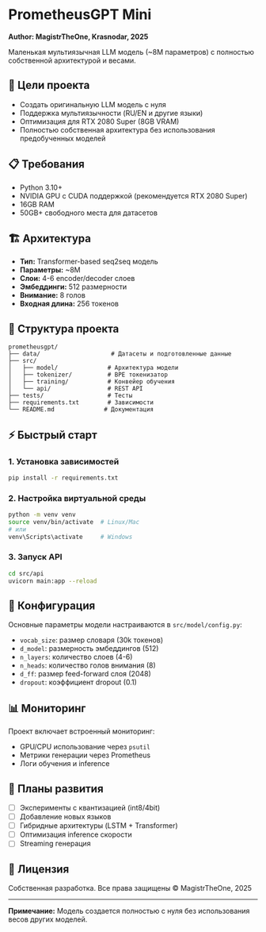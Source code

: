 # PrometheusGPT Mini

**Author: MagistrTheOne, Krasnodar, 2025**

Маленькая мультиязычная LLM модель (~8M параметров) с полностью собственной архитектурой и весами.

## 🚀 Цели проекта

- Создать оригинальную LLM модель с нуля
- Поддержка мультиязычности (RU/EN и другие языки)
- Оптимизация для RTX 2080 Super (8GB VRAM)
- Полностью собственная архитектура без использования предобученных моделей

## 📋 Требования

- Python 3.10+
- NVIDIA GPU с CUDA поддержкой (рекомендуется RTX 2080 Super)
- 16GB RAM
- 50GB+ свободного места для датасетов

## 🏗️ Архитектура

- **Тип:** Transformer-based seq2seq модель
- **Параметры:** ~8M
- **Слои:** 4-6 encoder/decoder слоев
- **Эмбеддинги:** 512 размерности
- **Внимание:** 8 голов
- **Входная длина:** 256 токенов

## 📁 Структура проекта

```
prometheusgpt/
├── data/                    # Датасеты и подготовленные данные
├── src/
│   ├── model/              # Архитектура модели
│   ├── tokenizer/          # BPE токенизатор
│   ├── training/           # Конвейер обучения
│   └── api/                # REST API
├── tests/                  # Тесты
├── requirements.txt        # Зависимости
└── README.md              # Документация
```

## ⚡ Быстрый старт

### 1. Установка зависимостей

```bash
pip install -r requirements.txt
```

### 2. Настройка виртуальной среды

```bash
python -m venv venv
source venv/bin/activate  # Linux/Mac
# или
venv\Scripts\activate     # Windows
```

### 3. Запуск API

```bash
cd src/api
uvicorn main:app --reload
```

## 🔧 Конфигурация

Основные параметры модели настраиваются в `src/model/config.py`:
- `vocab_size`: размер словаря (30k токенов)
- `d_model`: размерность эмбеддингов (512)
- `n_layers`: количество слоев (4-6)
- `n_heads`: количество голов внимания (8)
- `d_ff`: размер feed-forward слоя (2048)
- `dropout`: коэффициент dropout (0.1)

## 📊 Мониторинг

Проект включает встроенный мониторинг:
- GPU/CPU использование через `psutil`
- Метрики генерации через Prometheus
- Логи обучения и inference

## 🎯 Планы развития

- [ ] Эксперименты с квантизацией (int8/4bit)
- [ ] Добавление новых языков
- [ ] Гибридные архитектуры (LSTM + Transformer)
- [ ] Оптимизация inference скорости
- [ ] Streaming генерация

## 📝 Лицензия

Собственная разработка. Все права защищены © MagistrTheOne, 2025

---

**Примечание:** Модель создается полностью с нуля без использования весов других моделей.
